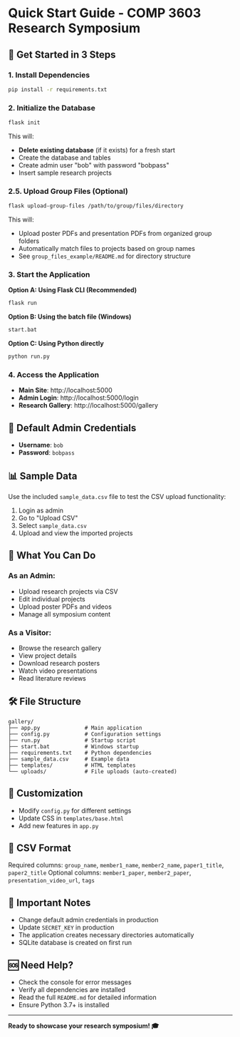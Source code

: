 # Quick Start Guide - COMP 3603 Research Symposium

## 🚀 Get Started in 3 Steps

### 1. Install Dependencies
```bash
pip install -r requirements.txt
```

### 2. Initialize the Database
```bash
flask init
```
This will:
- **Delete existing database** (if it exists) for a fresh start
- Create the database and tables
- Create admin user "bob" with password "bobpass"
- Insert sample research projects

### 2.5. Upload Group Files (Optional)
```bash
flask upload-group-files /path/to/group/files/directory
```
This will:
- Upload poster PDFs and presentation PDFs from organized group folders
- Automatically match files to projects based on group names
- See `group_files_example/README.md` for directory structure

### 3. Start the Application
**Option A: Using Flask CLI (Recommended)**
```bash
flask run
```

**Option B: Using the batch file (Windows)**
```bash
start.bat
```

**Option C: Using Python directly**
```bash
python run.py
```

### 4. Access the Application
- **Main Site**: http://localhost:5000
- **Admin Login**: http://localhost:5000/login
- **Research Gallery**: http://localhost:5000/gallery

## 🔑 Default Admin Credentials
- **Username**: `bob`
- **Password**: `bobpass`

## 📊 Sample Data
Use the included `sample_data.csv` file to test the CSV upload functionality:
1. Login as admin
2. Go to "Upload CSV"
3. Select `sample_data.csv`
4. Upload and view the imported projects

## 🎯 What You Can Do

### As an Admin:
- Upload research projects via CSV
- Edit individual projects
- Upload poster PDFs and videos
- Manage all symposium content

### As a Visitor:
- Browse the research gallery
- View project details
- Download research posters
- Watch video presentations
- Read literature reviews

## 🛠️ File Structure
```
gallery/
├── app.py              # Main application
├── config.py           # Configuration settings
├── run.py              # Startup script
├── start.bat           # Windows startup
├── requirements.txt    # Python dependencies
├── sample_data.csv     # Example data
├── templates/          # HTML templates
└── uploads/            # File uploads (auto-created)
```

## 🔧 Customization
- Modify `config.py` for different settings
- Update CSS in `templates/base.html`
- Add new features in `app.py`

## 📝 CSV Format
Required columns: `group_name`, `member1_name`, `member2_name`, `paper1_title`, `paper2_title`
Optional columns: `member1_paper`, `member2_paper`, `presentation_video_url`, `tags`

## 🚨 Important Notes
- Change default admin credentials in production
- Update `SECRET_KEY` in production
- The application creates necessary directories automatically
- SQLite database is created on first run

## 🆘 Need Help?
- Check the console for error messages
- Verify all dependencies are installed
- Read the full `README.md` for detailed information
- Ensure Python 3.7+ is installed

---

**Ready to showcase your research symposium! 🎓**
